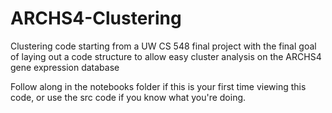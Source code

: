 # ARCHS4-Clustering
Clustering code starting from a UW CS 548 final project with the final goal of laying out a code structure to allow easy cluster analysis on the ARCHS4 gene expression database

Follow along in the notebooks folder if this is your first time viewing this code, or use the src code if you know what you're doing.

